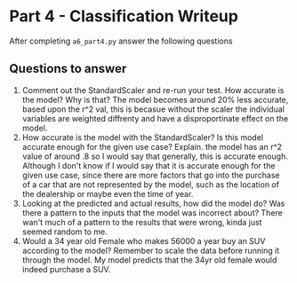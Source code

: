 # Part 4 - Classification Writeup

After completing `a6_part4.py` answer the following questions

## Questions to answer

1. Comment out the StandardScaler and re-run your test. How accurate is the model? Why is that?
The model becomes around 20% less accurate, based upon the r^2 val, this is becasue without the scaler the individual variables are weighted diffrenty and have a disproportinate effect on the model.
2. How accurate is the model with the StandardScaler? Is this model accurate enough for the given use case? Explain.
the model has an r^2 value of around .8 so I would say that generally, this is accurate enough. Although I don't know if I would say that it is accurate enough for the given use case, since there are more factors that go into the purchase of a car that are not represented by the model, such as the location of the dealership or maybe even the time of year. 
3. Looking at the predicted and actual results, how did the model do? Was there a pattern to the inputs that the model was incorrect about?
There wan't much of a pattern to the results that were wrong, kinda just seemed random to me. 
4. Would a 34 year old Female who makes 56000 a year buy an SUV according to the model? Remember to scale the data before running it through the model.
My model predicts that the 34yr old female would indeed purchase a SUV.